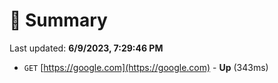 # 📖 Summary
Last updated: **6/9/2023, 7:29:46 PM**

- `GET` [https://google.com](https://google.com) - **Up** (343ms)
